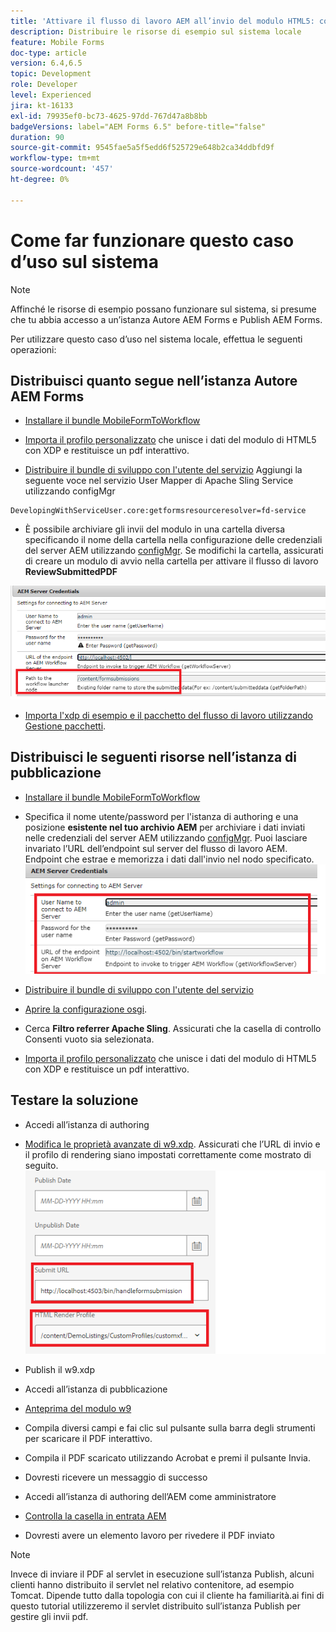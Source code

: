 ```yaml
---
title: 'Attivare il flusso di lavoro AEM all’invio del modulo HTML5: come ottimizzare il caso d’uso'
description: Distribuire le risorse di esempio sul sistema locale
feature: Mobile Forms
doc-type: article
version: 6.4,6.5
topic: Development
role: Developer
level: Experienced
jira: kt-16133
exl-id: 79935ef0-bc73-4625-97dd-767d47a8b8bb
badgeVersions: label="AEM Forms 6.5" before-title="false"
duration: 90
source-git-commit: 9545fae5a5f5edd6f525729e648b2ca34ddbfd9f
workflow-type: tm+mt
source-wordcount: '457'
ht-degree: 0%

---
```


# Come far funzionare questo caso d’uso sul sistema

>[!NOTE]
>
>Affinché le risorse di esempio possano funzionare sul sistema, si presume che tu abbia accesso a un’istanza Autore AEM Forms e Publish AEM Forms.

Per utilizzare questo caso d’uso nel sistema locale, effettua le seguenti operazioni:

## Distribuisci quanto segue nell’istanza Autore AEM Forms

* [Installare il bundle MobileFormToWorkflow](assets/MobileFormToWorkflow.core-1.0.0-SNAPSHOT.jar)

* [Importa il profilo personalizzato](assets/customprofile.zip) che unisce i dati del modulo di HTML5 con XDP e restituisce un pdf interattivo.

* [Distribuire il bundle di sviluppo con l&#39;utente del servizio](https://experienceleague.adobe.com/docs/experience-manager-learn/assets/developingwithserviceuser.zip?lang=en)
Aggiungi la seguente voce nel servizio User Mapper di Apache Sling Service utilizzando configMgr

```
DevelopingWithServiceUser.core:getformsresourceresolver=fd-service
```

* È possibile archiviare gli invii del modulo in una cartella diversa specificando il nome della cartella nella configurazione delle credenziali del server AEM utilizzando [configMgr](http://localhost:4502/system/console/configMg). Se modifichi la cartella, assicurati di creare un modulo di avvio nella cartella per attivare il flusso di lavoro **ReviewSubmittedPDF**

![config-author](assets/author-config.png)
* [Importa l&#39;xdp di esempio e il pacchetto del flusso di lavoro utilizzando Gestione pacchetti](assets/xdp-form-and-workflow.zip).


## Distribuisci le seguenti risorse nell’istanza di pubblicazione

* [Installare il bundle MobileFormToWorkflow](assets/MobileFormToWorkflow.core-1.0.0-SNAPSHOT.jar)

* Specifica il nome utente/password per l&#39;istanza di authoring e una posizione **esistente nel tuo archivio AEM** per archiviare i dati inviati nelle credenziali del server AEM utilizzando [configMgr](http://localhost:4503/system/console/configMgr). Puoi lasciare invariato l’URL dell’endpoint sul server del flusso di lavoro AEM. Endpoint che estrae e memorizza i dati dall&#39;invio nel nodo specificato.
  ![publish-config](assets/publish-config.png)

* [Distribuire il bundle di sviluppo con l&#39;utente del servizio](https://experienceleague.adobe.com/docs/experience-manager-learn/assets/developingwithserviceuser.zip?lang=en)
* [Aprire la configurazione osgi](http://localhost:4503/system/console/configMgr).
* Cerca **Filtro referrer Apache Sling**. Assicurati che la casella di controllo Consenti vuoto sia selezionata.
* [Importa il profilo personalizzato](assets/customprofile.zip) che unisce i dati del modulo di HTML5 con XDP e restituisce un pdf interattivo.


## Testare la soluzione

* Accedi all’istanza di authoring
* [Modifica le proprietà avanzate di w9.xdp](http://localhost:4502/libs/fd/fm/gui/content/forms/formmetadataeditor.html/content/dam/formsanddocuments/w9.xdp). Assicurati che l’URL di invio e il profilo di rendering siano impostati correttamente come mostrato di seguito.
  ![xdp-advanced-properties](assets/mobile-form-properties.png)

* Publish il w9.xdp
* Accedi all’istanza di pubblicazione
* [Anteprima del modulo w9](http://localhost:4503/content/dam/formsanddocuments/w9.xdp/jcr:content)
* Compila diversi campi e fai clic sul pulsante sulla barra degli strumenti per scaricare il PDF interattivo.
* Compila il PDF scaricato utilizzando Acrobat e premi il pulsante Invia.
* Dovresti ricevere un messaggio di successo
* Accedi all’istanza di authoring dell’AEM come amministratore
* [Controlla la casella in entrata AEM](http://localhost:4502/aem/inbox)
* Dovresti avere un elemento lavoro per rivedere il PDF inviato

>[!NOTE]
>
>Invece di inviare il PDF al servlet in esecuzione sull’istanza Publish, alcuni clienti hanno distribuito il servlet nel relativo contenitore, ad esempio Tomcat. Dipende tutto dalla topologia con cui il cliente ha familiarità.ai fini di questo tutorial utilizzeremo il servlet distribuito sull’istanza Publish per gestire gli invii pdf.
